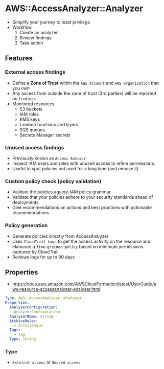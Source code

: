 # AWS::AccessAnalyzer::Analyzer

- Simplify your journey to least privilege
- Workflow
  1. Create an analyzer
  1. Review findings
  1. Take action

## Features

### External access findings

- Define a **Zone of Trust** within the `AWS Account` and `AWS Organization` that you own
- Any access from outside the zone of trust (3rd parties) will be reported as `findings`
- Monitored resources
  - S3 buckets
  - IAM roles
  - KMS keys
  - Lambda functions and layers
  - SQS queues
  - Secrets Manager secrets

### Unused access findings

- Previously known as `Access Advisor`
- Inspect IAM users and roles with unused access to refine permissions.
- Useful to spot policies not used for a long time (and remove it)

### Custom policy check (policy validation)

- Validate the policies against IAM policy grammar
- Validate that your policies adhere to your security standards ahead of deployments
- Give recommendations on actions and best practices with actionable recommendations

### Policy generation

- Generate policies directly from AccessAnalyzer
- Uses `CloudTrail Logs` to get the access activity on the resource and elaborate a `fine-grained policy` based on minimum permissions captured by CloudTrail.
- Reviews logs for up to 90 days

## Properties

- <https://docs.aws.amazon.com/AWSCloudFormation/latest/UserGuide/aws-resource-accessanalyzer-analyzer.html>

```yaml
Type: AWS::AccessAnalyzer::Analyzer
Properties:
  AnalyzerConfiguration:
    AnalyzerConfiguration
  AnalyzerName: String
  ArchiveRules:
    - ArchiveRule
  Tags:
    - Tag
  Type: String
```

### Type

- `External access` or `Unused access`
